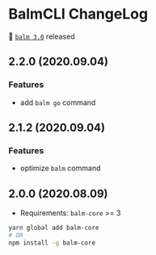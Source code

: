 # BalmCLI ChangeLog

:tada: [`balm 3.0`](https://balm.js.org/) released

## 2.2.0 (2020.09.04)

### Features

- add `balm go` command

## 2.1.2 (2020.09.04)

### Features

- optimize `balm` command

## 2.0.0 (2020.08.09)

- Requirements: `balm-core` >= 3

```sh
yarn global add balm-core
# OR
npm install -g balm-core
```
